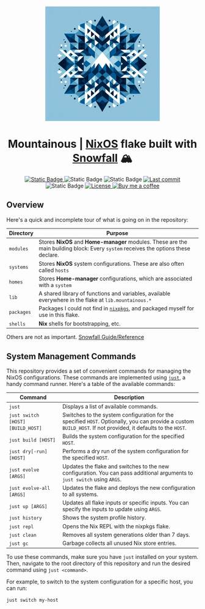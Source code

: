 <h3 align="center">
    <img src="./.github/assets/mountainous-logo.jpg" width="300px"/>
</h3>
<h1 align="center">
    Mountainous | <a href="https://nixos.org">NixOS</a> flake built with <a href="https://github.com/snowfallorg/lib">Snowfall</a> 🏔️
</h1>

<div align="center">
  <a href="https://github.com/simonwjackson/neovim-nix-config">
      <img alt="Static Badge" src="https://img.shields.io/badge/Made_with-Neovim-57A143?style=for-the-badge&logo=neovim&logoColor=57A143&labelColor=161B22">
    </a>
    <img alt="Static Badge" src="https://img.shields.io/badge/NixOS-unstable-d2a8ff?style=for-the-badge&logo=NixOS&logoColor=cba6f7&labelColor=161B22">
    <img alt="Static Badge" src="https://img.shields.io/badge/State-Forever_WIP-ff7b72?style=for-the-badge&logo=fireship&logoColor=ff7b72&labelColor=161B22">
    <a href="https://github.com/simonwjackson/mountainous/pulse">
      <img alt="Last commit" src="https://img.shields.io/github/last-commit/simonwjackson/mountainous?style=for-the-badge&logo=github&logoColor=D9E0EE&labelColor=302D41&color=9fdf9f"/>
    </a>
    <img alt="Static Badge" src="https://img.shields.io/badge/Powered_by-Electrolytes-79c0ff?style=for-the-badge&logo=nuke&logoColor=79c0ff&labelColor=161B22">
    <a href="https://github.com/simonwjackson/mountainous/tree/main/LICENSE">
      <img alt="License" src="https://img.shields.io/badge/License-MIT-907385605422448742?style=for-the-badge&logo=agpl&color=DDB6F2&logoColor=D9E0EE&labelColor=302D41">
    </a>
    <a href="https://www.buymeacoffee.com/simonwjackson">
      <img alt="Buy me a coffee" src="https://img.shields.io/badge/Buy%20me%20a%20coffee-grey?style=for-the-badge&logo=buymeacoffee&logoColor=D9E0EE&label=Sponsor&labelColor=302D41&color=ffff99" />
    </a>
</div>

## Overview

Here's a quick and incomplete tour of what is going on in the repository:</p>

| Directory  | Purpose                                                                                                                              |
| ---------- | ------------------------------------------------------------------------------------------------------------------------------------ |
| `modules`  | Stores **NixOS** and **Home-manager** modules. These are the main building block: Every `system` receives the options these declare. |
| `systems`  | Stores **NixOS** system configurations. These are also often called `hosts`                                                          |
| `homes`    | Stores **Home-manager** configurations, which are associated with a `system`                                                         |
| `lib`      | A shared library of functions and variables, available everywhere in the flake at `lib.mountainous.*`                                |
| `packages` | Packages I could not find in [`nixpkgs`](https://github.com/nixos/nixpkgs), and packaged myself for use in this flake.               |
| `shells`   | **Nix** shells for bootstrapping, etc.                                                                                               |

Others are not as important. [Snowfall Guide/Reference](https://snowfall.org/guides/lib/quickstart/)

## System Management Commands

This repository provides a set of convenient commands for managing the NixOS configurations. These commands are implemented using [`just`](https://github.com/casey/just), a handy command runner. Here's a table of the available commands:

| Command                           | Description                                                                                                                                                   |
| --------------------------------- | ------------------------------------------------------------------------------------------------------------------------------------------------------------- |
| `just`                            | Displays a list of available commands.                                                                                                                        |
| `just switch [HOST] [BUILD_HOST]` | Switches to the system configuration for the specified `HOST`. Optionally, you can provide a custom `BUILD_HOST`. If not provided, it defaults to the `HOST`. |
| `just build [HOST]`               | Builds the system configuration for the specified `HOST`.                                                                                                     |
| `just dry[-run] [HOST]`           | Performs a dry run of the system configuration for the specified `HOST`.                                                                                      |
| `just evolve [ARGS]`              | Updates the flake and switches to the new configuration. You can pass additional arguments to `just switch` using `ARGS`.                                     |
| `just evolve-all [ARGS]`          | Updates the flake and deploys the new configuration to all systems.                                                                                           |
| `just up [ARGS]`                  | Updates all flake inputs or specific inputs. You can specify the inputs to update using `ARGS`.                                                               |
| `just history`                    | Shows the system profile history.                                                                                                                             |
| `just repl`                       | Opens the Nix REPL with the nixpkgs flake.                                                                                                                    |
| `just clean`                      | Removes all system generations older than 7 days.                                                                                                             |
| `just gc`                         | Garbage collects all unused Nix store entries.                                                                                                                |

To use these commands, make sure you have `just` installed on your system. Then, navigate to the root directory of this repository and run the desired command using `just <command>`.

For example, to switch to the system configuration for a specific host, you can run:

```bash
just switch my-host
```
